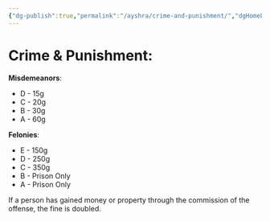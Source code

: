 ```yaml
---
{"dg-publish":true,"permalink":"/ayshra/crime-and-punishment/","dgHomeLink":true,"dgPassFrontmatter":false}
---
```



# Crime & Punishment:

**Misdemeanors**:
- D - 15g
- C -  20g
- B - 30g
- A - 60g

**Felonies**:
- E - 150g
- D - 250g
- C - 350g
- B - Prison Only
- A - Prison Only

If a person has gained money or property through the commission of the offense, the fine is doubled.